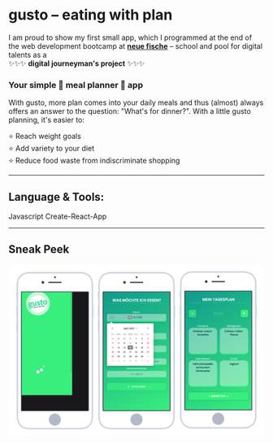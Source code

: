 # gusto – eating with plan

I am proud to show my first small app, which I programmed at the end of the web development bootcamp at **[neue fische](https://www.neuefische.de/weiterbildung/web-development)** – school and pool for digital talents as a </br> ✨✨✨ **digital journeyman's project** ✨✨✨

### Your simple 🥗 meal planner 🥗 app

With gusto, more plan comes into your daily meals and thus (almost) always offers an answer to the question: "What's for dinner?". With a little gusto planning, it's easier to: </br>


⭐️ Reach weight goals</br>
⭐️ Add variety to your diet</br>
⭐️ Reduce food waste from indiscriminate shopping

---

## Language & Tools: 
Javascript Create-React-App

---

## Sneak Peek

![gusto preview](src/assets/gusto_preview.svg)